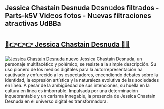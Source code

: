 ## Jessica Chastain Desnuda D𝚎sn𝚞dos filtr𝚊dos - Parts-k5V Vid𝚎os f𝚘tos - N𝚞evas filtr𝚊ciones atr𝚊ctivas UdBBa

# <h2><a href="http://mbe6ug.tromn.icu/?c=Jessica+Chastain+Desnuda">🔗👉👉👉 Jessica Chastain Desnuda 🔗🔗</a></h2>

[![Jessica Chastain Desnuda nuevo](https://i.imgur.com/pEAQMta.gif)](http://mbe6ug.tromn.icu/?c=Jessica+Chastain+Desnuda)
Jessica Chastain Desnuda, un personaje multifacético y polémico, se resiste a la simple descripción. Su uso pionero de los medios digitales para la autorrepresentación ha cautivado y enfurecido a los espectadores, encendiendo debates sobre la identidad, la expresión artística y la naturaleza evolutiva de las sociedades en línea. A pesar de la ambigüedad de sus intenciones, su huella en la cultura en línea es imborrable. Impulsada por una determinación inquebrantable y un carisma innegable, la presencia de Jessica Chastain Desnuda en el universo digital es transformadora.
